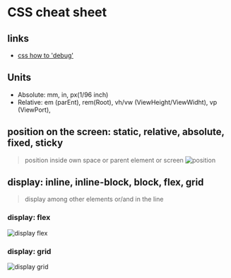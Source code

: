 # CSS cheat sheet
## links
* [css how to 'debug'](https://developer.mozilla.org/en-US/docs/Learn/CSS/Building_blocks/Debugging_CSS)

## Units
* Absolute: mm, in, px(1/96 inch)
* Relative: em (parEnt), rem(Root), vh/vw (ViewHeight/ViewWidht), vp (ViewPort), 

## position on the screen: static, relative, absolute, fixed, sticky
> position inside own space or parent element or screen
![position](https://github.com/cherkavi/cheat-sheet/assets/8113355/177299e2-3572-4038-9176-83b7be5b760f)

## display: inline, inline-block, block, flex, grid
> display among other elements or/and in the line
### display: flex
![display flex](https://styleshout.com/wp-content/uploads/2019/04/17-flexbox-cheatsheet-1240x779.jpg)  
### display: grid
![display grid](https://i.redd.it/phlaefsgoeb71.png)  


